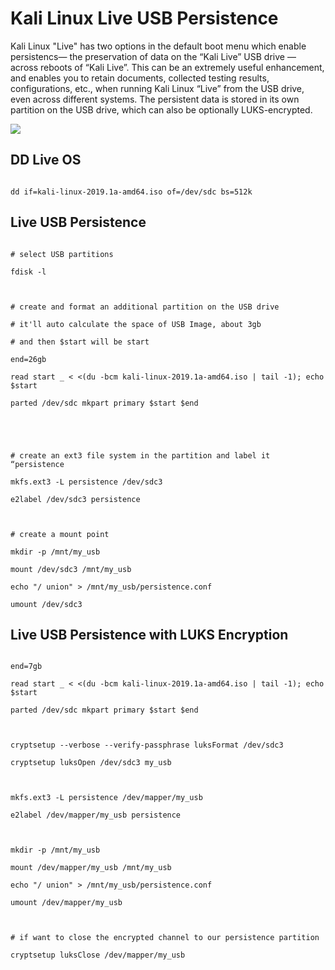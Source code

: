 # Kali Linux Live USB Persistence

Kali Linux "Live" has two options in the default boot menu which enable persistencs— the preservation of data on the “Kali Live” USB drive — across reboots of “Kali Live”. This can be an extremely useful enhancement, and enables you to retain documents, collected testing results, configurations, etc., when running Kali Linux “Live” from the USB drive, even across different systems. The persistent data is stored in its own partition on the USB drive, which can also be optionally LUKS-encrypted.

![](https://i.loli.net/2019/04/07/5ca951194f475.png)

## DD Live OS

```
dd if=kali-linux-2019.1a-amd64.iso of=/dev/sdc bs=512k
```

## Live USB Persistence

```
# select USB partitions
fdisk -l

# create and format an additional partition on the USB drive
# it'll auto calculate the space of USB Image, about 3gb
# and then $start will be start
end=26gb
read start _ < <(du -bcm kali-linux-2019.1a-amd64.iso | tail -1); echo $start
parted /dev/sdc mkpart primary $start $end


# create an ext3 file system in the partition and label it “persistence
mkfs.ext3 -L persistence /dev/sdc3
e2label /dev/sdc3 persistence

# create a mount point
mkdir -p /mnt/my_usb
mount /dev/sdc3 /mnt/my_usb
echo "/ union" > /mnt/my_usb/persistence.conf
umount /dev/sdc3
```

## Live USB Persistence with LUKS Encryption

```
end=7gb
read start _ < <(du -bcm kali-linux-2019.1a-amd64.iso | tail -1); echo $start
parted /dev/sdc mkpart primary $start $end

cryptsetup --verbose --verify-passphrase luksFormat /dev/sdc3
cryptsetup luksOpen /dev/sdc3 my_usb

mkfs.ext3 -L persistence /dev/mapper/my_usb
e2label /dev/mapper/my_usb persistence

mkdir -p /mnt/my_usb
mount /dev/mapper/my_usb /mnt/my_usb
echo "/ union" > /mnt/my_usb/persistence.conf
umount /dev/mapper/my_usb

# if want to close the encrypted channel to our persistence partition
cryptsetup luksClose /dev/mapper/my_usb
```